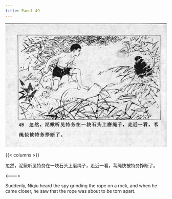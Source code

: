 ```yaml
---
title: Panel 49
---
```


![niqiu page](./../../../images/niqiu/seifert0397_nqkg_0053_049.jpg)

{{< columns >}}

忽然，泥鳅听见特务在一块石头上磨绳子，走近一看，苇绳快被特务挣断了。

<--->

Suddenly, Niqiu heard the spy grinding the rope on a rock, and when he came closer, he saw that the rope was about to be torn apart.